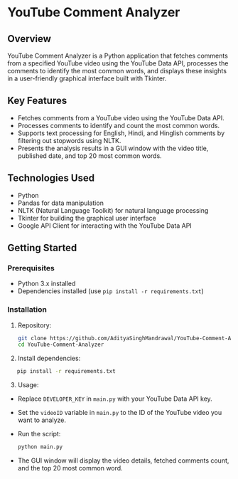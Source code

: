 # YouTube Comment Analyzer

## Overview
YouTube Comment Analyzer is a Python application that fetches comments from a specified YouTube video using the YouTube Data API, processes the comments to identify the most common words, and displays these insights in a user-friendly graphical interface built with Tkinter.

## Key Features
- Fetches comments from a YouTube video using the YouTube Data API.
- Processes comments to identify and count the most common words.
- Supports text processing for English, Hindi, and Hinglish comments by filtering out stopwords using NLTK.
- Presents the analysis results in a GUI window with the video title, published date, and top 20 most common words.

## Technologies Used
- Python
- Pandas for data manipulation
- NLTK (Natural Language Toolkit) for natural language processing
- Tkinter for building the graphical user interface
- Google API Client for interacting with the YouTube Data API

## Getting Started
### Prerequisites
- Python 3.x installed
- Dependencies installed (use `pip install -r requirements.txt`)

### Installation
1. Repository:
   ```bash
   git clone https://github.com/AdityaSinghMandrawal/YouTube-Comment-Analyzer
   cd YouTube-Comment-Analyzer
2. Install dependencies:
```bash
   pip install -r requirements.txt
```
3. Usage:

- Replace `DEVELOPER_KEY` in `main.py` with your YouTube Data API key.
- Set the `videoID` variable in `main.py` to the ID of the YouTube video you want to analyze.
- Run the script:

  ```bash
  python main.py
  ```
- The GUI window will display the video details, fetched comments count, and the top 20 most common word.
  


